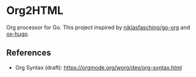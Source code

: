 # Org2HTML

Org processor for Go.
This project inspired by [niklasfasching/go-org](https://github.com/niklasfasching/go-org) and [ox-hugo](https://ox-hugo.scripter.co/.).

## References

- Org Syntax (draft): https://orgmode.org/worg/dev/org-syntax.html
